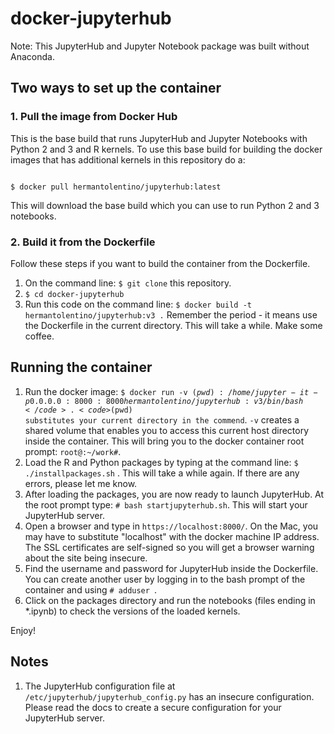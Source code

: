 # docker-jupyterhub

Note: This JupyterHub and Jupyter Notebook package was built without Anaconda.

## Two ways to set up the container

### 1. Pull the image from Docker Hub
This is the base build that runs JupyterHub and Jupyter Notebooks with Python 2 and 3 and R kernels. To use this base build for building the docker images that has additional kernels in this repository do a:

<code>
$ docker pull hermantolentino/jupyterhub:latest
</code>

This will download the base build which you can use to run Python 2 and 3 notebooks.

### 2. Build it from the Dockerfile

Follow these steps if you want to build the container from the Dockerfile.

1. On the command line: <code>$ git clone</code> this repository.
2. <code>$ cd docker-jupyterhub</code>
3. Run this code on the command line: <code>$ docker build -t hermantolentino/jupyterhub:v3 .</code> Remember the period - it means use the Dockerfile in the current directory. This will take a while. Make some coffee.

## Running the container

1. Run the docker image: <code>$ docker run -v $(pwd):/home/jupyter -it -p 0.0.0.0:8000:8000 hermantolentino/jupyterhub:v3 /bin/bash</code>. <code>$(pwd) substitutes your current directory in the commend</code>. <code>-v</code> creates a shared volume that enables you to access this current host directory inside the container. This will bring you to the docker container root prompt: <code>root@<DOCKER IMAGE ID>:~/work#</code>. 
2. Load the R and Python packages by typing at the command line: <code>$ ./installpackages.sh</code> . This will take a while again. If there are any errors, please let me know.
3. After loading the packages, you are now ready to launch JupyterHub. At the root prompt type: <code># bash startjupyterhub.sh</code>. This will start your JupyterHub server.
4. Open a browser and type in <code>https://localhost:8000/</code>. On the Mac, you may have to substitute "localhost" with the docker machine IP address. The SSL certificates are self-signed so you will get a browser warning about the site being insecure. 
5. Find the username and password for JupyterHub inside the Dockerfile. You can create another user by logging in to the bash prompt of the container and using <code># adduser <username></code>.
6. Click on the packages directory and run the notebooks (files ending in *.ipynb) to check the versions of the loaded kernels.

Enjoy!

## Notes

1. The JupyterHub configuration file at <code>/etc/jupyterhub/jupyterhub_config.py</code> has an insecure configuration. Please read the docs to create a secure configuration for your JupyterHub server.
